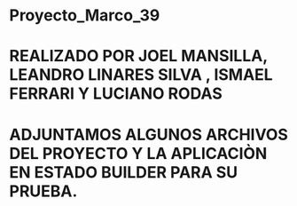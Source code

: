 # Proyecto_Marco_39
# REALIZADO POR JOEL MANSILLA, LEANDRO LINARES SILVA , ISMAEL FERRARI Y LUCIANO RODAS 
#  ADJUNTAMOS ALGUNOS ARCHIVOS DEL PROYECTO Y LA APLICACIÒN EN ESTADO BUILDER PARA SU PRUEBA.
